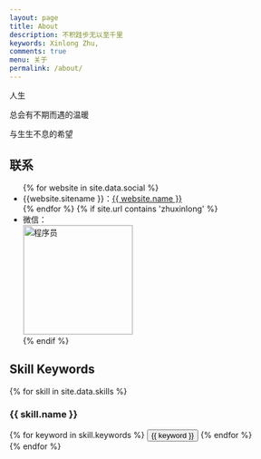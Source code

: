 ```yaml
---
layout: page
title: About
description: 不积跬步无以至千里
keywords: Xinlong Zhu,
comments: true
menu: 关于
permalink: /about/
---
```


人生

总会有不期而遇的温暖 

与生生不息的希望

## 联系

<ul>
{% for website in site.data.social %}
<li>{{website.sitename }}：<a href="{{ website.url }}" target="_blank">{{ website.name }}</a></li>
{% endfor %}
{% if site.url contains 'zhuxinlong' %}
<li>
微信：<br />
<img style="height:192px;width:192px;border:1px solid lightgrey;" src="{{ assets_base_url }}/assets/images/xqrcode.jpg" alt="程序员" />
</li>
{% endif %}
</ul>


## Skill Keywords

{% for skill in site.data.skills %}
### {{ skill.name }}
<div class="btn-inline">
{% for keyword in skill.keywords %}
<button class="btn btn-outline" type="button">{{ keyword }}</button>
{% endfor %}
</div>
{% endfor %}
